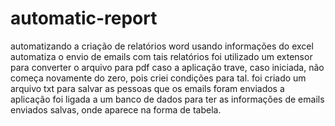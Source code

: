 # automatic-report
automatizando a criação de relatórios word usando informações do excel
automatiza o envio de emails com tais relatórios
foi utilizado um extensor para converter o arquivo para pdf
caso a aplicação trave, caso iniciada, não começa novamente do zero, pois criei condições para tal.
foi criado um arquivo txt para salvar as pessoas que os emails foram enviados
a aplicação foi ligada a um banco de dados para ter as informações de emails enviados salvas, onde aparece na forma de tabela.
